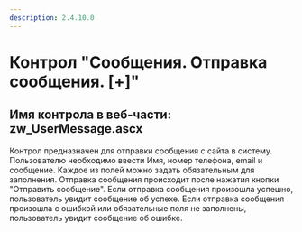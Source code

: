 ```yaml
---
description: 2.4.10.0
---
```


# Контрол "Сообщения. Отправка сообщения. \[+\]"

## Имя контрола в веб-части: zw\_UserMessage.ascx

Контрол предназначен для отправки сообщения с сайта в систему. Пользователю необходимо ввести Имя, номер телефона, email и сообщение. Каждое из полей можно задать обязательным для заполнения. Отправка сообщения происходит после нажатия кнопки "Отправить сообщение". Если отправка сообщения произошла успешно, пользователь увидит сообщение об успехе. Если отправка сообщения произошла с ошибкой или обязательные поля не заполнены, пользователь увидит сообщение об ошибке.

